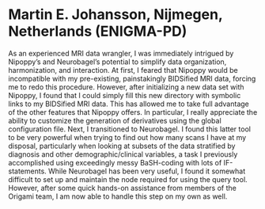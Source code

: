 # **Martin E. Johansson**, Nijmegen, Netherlands (ENIGMA-PD)
As an experienced MRI data wrangler, I was immediately intrigued by Nipoppy’s and
Neurobagel’s potential to simplify data organization, harmonization, and interaction. At
first, I feared that Nipoppy would be incompatible with my pre-existing, painstakingly
BIDSified MRI data, forcing me to redo this procedure. However, after initializing a new
data set with Nipoppy, I found that I could simply fill this new directory with symbolic
links to my BIDSified MRI data. This has allowed me to take full advantage of the other
features that Nipoppy offers. In particular, I really appreciate the ability to customize the
generation of derivatives using the global configuration file. Next, I transitioned to
Neurobagel. I found this latter tool to be very powerful when trying to find out how many
scans I have at my disposal, particularly when looking at subsets of the data stratified
by diagnosis and other demographic/clinical variables, a task I previously accomplished
using exceedingly messy BaSH-coding with lots of IF-statements. While Neurobagel
has been very useful, I found it somewhat difficult to set up and maintain the node
required for using the query tool. However, after some quick hands-on assistance from
members of the Origami team, I am now able to handle this step on my own as well.
